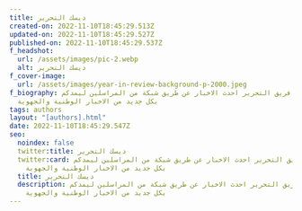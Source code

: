 ```yaml
---
title: ديسك التحرير
created-on: 2022-11-10T18:45:29.513Z
updated-on: 2022-11-10T18:45:29.527Z
published-on: 2022-11-10T18:45:29.537Z
f_headshot:
  url: /assets/images/pic-2.webp
  alt: ديسك التحرير
f_cover-image:
  url: /assets/images/year-in-review-background-p-2000.jpeg
f_biography: يتابع فريق التحرير احدث الاخبار عن طريق شبكة من المراسلين ليمدكم
  بكل جديد من الاخبار الوطنية والجهوية
tags: authors
layout: "[authors].html"
date: 2022-11-10T18:45:29.547Z
seo:
  noindex: false
  twitter:title: ديسك التحرير
  twitter:card: يتابع فريق التحرير احدث الاخبار عن طريق شبكة من المراسلين ليمدكم
    بكل جديد من الاخبار الوطنية والجهوية
  title: ديسك التحرير
  description: يتابع فريق التحرير احدث الاخبار عن طريق شبكة من المراسلين ليمدكم
    بكل جديد من الاخبار الوطنية والجهوية
---
```

